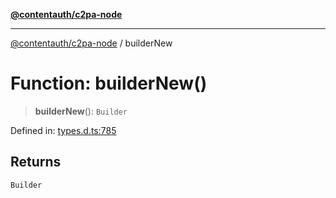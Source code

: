 [**@contentauth/c2pa-node**](../README.md)

***

[@contentauth/c2pa-node](../README.md) / builderNew

# Function: builderNew()

> **builderNew**(): `Builder`

Defined in: [types.d.ts:785](https://github.com/contentauth/c2pa-node-v2/blob/92024140271b3589278f2b732abca2c4a33b231a/js-src/types.d.ts#L785)

## Returns

`Builder`
